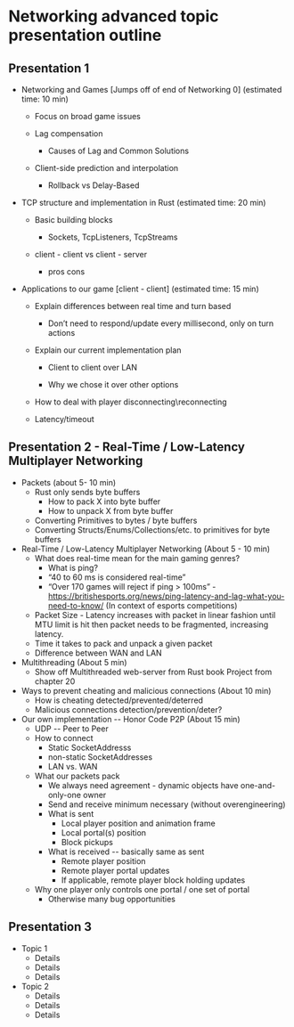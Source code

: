 # Networking advanced topic presentation outline

## Presentation 1

* Networking and Games [Jumps off of end of Networking 0]  (estimated time: 10 min)

	* Focus on broad game issues

	* Lag compensation

		* Causes of Lag and Common Solutions

	* Client-side prediction and interpolation

		* Rollback vs Delay-Based

* TCP structure and implementation in Rust  (estimated time: 20 min)

	* Basic building blocks

		* Sockets, TcpListeners, TcpStreams

	* client - client vs client - server

		* pros cons

* Applications to our game [client - client]  (estimated time: 15 min)

	* Explain differences between real time and turn based

		* Don’t need to respond/update every millisecond, only on turn actions

	* Explain our current implementation plan

		* Client to client over LAN

		* Why we chose it over other options

	* How to deal with player disconnecting\reconnecting

	* Latency/timeout

## Presentation 2 - Real-Time / Low-Latency Multiplayer Networking

* Packets (about 5- 10 min)
	* Rust only sends byte buffers
		* How to pack X into byte buffer
		* How to unpack X from byte buffer
	* Converting Primitives to bytes / byte buffers
	* Converting Structs/Enums/Collections/etc. to primitives for byte buffers
* Real-Time / Low-Latency Multiplayer Networking (About 5 - 10 min)
	* What does real-time mean for the main gaming genres?
		* What is ping?
		* “40 to 60 ms is considered real-time”
		* “Over 170 games will reject if ping > 100ms” - https://britishesports.org/news/ping-latency-and-lag-what-you-need-to-know/ (In context of esports competitions)
	* Packet Size - Latency increases with packet in linear fashion until MTU limit is hit then packet needs to be fragmented, increasing latency.
	* Time it takes to pack and unpack a given packet
	* Difference between WAN and LAN
* Multithreading (About 5 min)
	* Show off Multithreaded web-server from Rust book Project from chapter 20
* Ways to prevent cheating and malicious connections (About 10 min)
	* How is cheating detected/prevented/deterred
	* Malicious connections detection/prevention/deter?
* Our own implementation -- Honor Code P2P (About 15 min)
	* UDP -- Peer to Peer
	* How to connect
		* Static SocketAddresss
		* non-static SocketAddresses
		* LAN vs. WAN
	* What our packets pack
		* We always need agreement - dynamic objects have one-and-only-one owner
		* Send and receive minimum necessary (without overengineering)
		* What is sent
			* Local player position and animation frame
			* Local portal(s) position
			* Block pickups
		* What is received -- basically same as sent
			* Remote player position
			* Remote player portal updates
			* If applicable, remote player block holding updates
	* Why one player only controls one portal / one set of portal
		* Otherwise many bug opportunities

## Presentation 3

* Topic 1
	* Details
	* Details
	* Details
* Topic 2
	* Details
	* Details
	* Details
